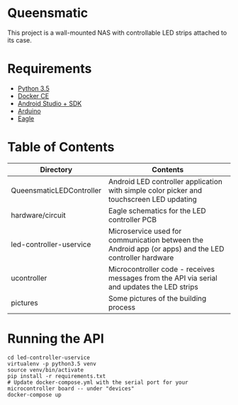 # Queensmatic

This project is a wall-mounted NAS with controllable LED strips attached to its case.

# Requirements

- [Python 3.5](https://www.python.org/downloads/release/python-350/)
- [Docker CE](https://www.docker.com/community-edition#/download)
- [Android Studio + SDK](https://developer.android.com/studio/index.html)
- [Arduino](https://www.arduino.cc/en/Main/Software)
- [Eagle](https://www.autodesk.com/products/eagle/free-download)

# Table of Contents

| Directory | Contents |
|---|----|
| QueensmaticLEDController | Android LED controller application with simple color picker and touchscreen LED updating |
| hardware/circuit | Eagle schematics for the LED controller PCB |
| led-controller-uservice | Microservice used for communication between the Android app (or apps) and the LED controller hardware |
| ucontroller | Microcontroller code - receives messages from the API via serial and updates the LED strips |
| pictures | Some pictures of the building process |

# Running the API

```
cd led-controller-uservice
virtualenv -p python3.5 venv
source venv/bin/activate
pip install -r requirements.txt
# Update docker-compose.yml with the serial port for your microcontroller board -- under "devices"
docker-compose up
```
